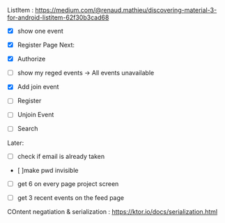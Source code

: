 ListItem : https://medium.com/@renaud.mathieu/discovering-material-3-for-android-listitem-62f30b3cad68

- [x] show one event
- [x] Register Page
Next: 

- [x] Authorize
- [ ] show my reged events -> All events unavailable
- [x] Add join event

- [ ] Register 
- [ ] Unjoin Event
- [ ] Search

Later:
- [ ] check if email is already taken
- [ ]make pwd invisible
- [ ] get 6 on every page project screen
- [ ] get 3 recent events on the feed page



COntent negatiation & serialization : https://ktor.io/docs/serialization.html